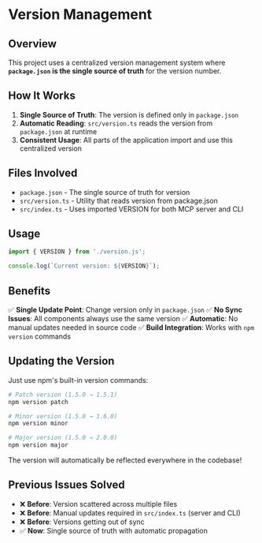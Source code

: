 # Version Management

## Overview

This project uses a centralized version management system where **`package.json` is the single source of truth** for the version number.

## How It Works

1. **Single Source of Truth**: The version is defined only in `package.json`
2. **Automatic Reading**: `src/version.ts` reads the version from `package.json` at runtime
3. **Consistent Usage**: All parts of the application import and use this centralized version

## Files Involved

- `package.json` - The single source of truth for version
- `src/version.ts` - Utility that reads version from package.json
- `src/index.ts` - Uses imported VERSION for both MCP server and CLI

## Usage

```typescript
import { VERSION } from './version.js';

console.log(`Current version: ${VERSION}`);
```

## Benefits

✅ **Single Update Point**: Change version only in `package.json`
✅ **No Sync Issues**: All components always use the same version
✅ **Automatic**: No manual updates needed in source code
✅ **Build Integration**: Works with `npm version` commands

## Updating the Version

Just use npm's built-in version commands:

```bash
# Patch version (1.5.0 → 1.5.1)
npm version patch

# Minor version (1.5.0 → 1.6.0)
npm version minor

# Major version (1.5.0 → 2.0.0)
npm version major
```

The version will automatically be reflected everywhere in the codebase!

## Previous Issues Solved

- ❌ **Before**: Version scattered across multiple files
- ❌ **Before**: Manual updates required in `src/index.ts` (server and CLI)
- ❌ **Before**: Versions getting out of sync
- ✅ **Now**: Single source of truth with automatic propagation 